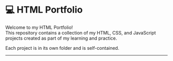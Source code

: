 # 💻 HTML Portfolio

Welcome to my HTML Portfolio!  
This repository contains a collection of my HTML, CSS, and JavaScript projects created as part of my learning and practice.

Each project is in its own folder and is self-contained.

---
